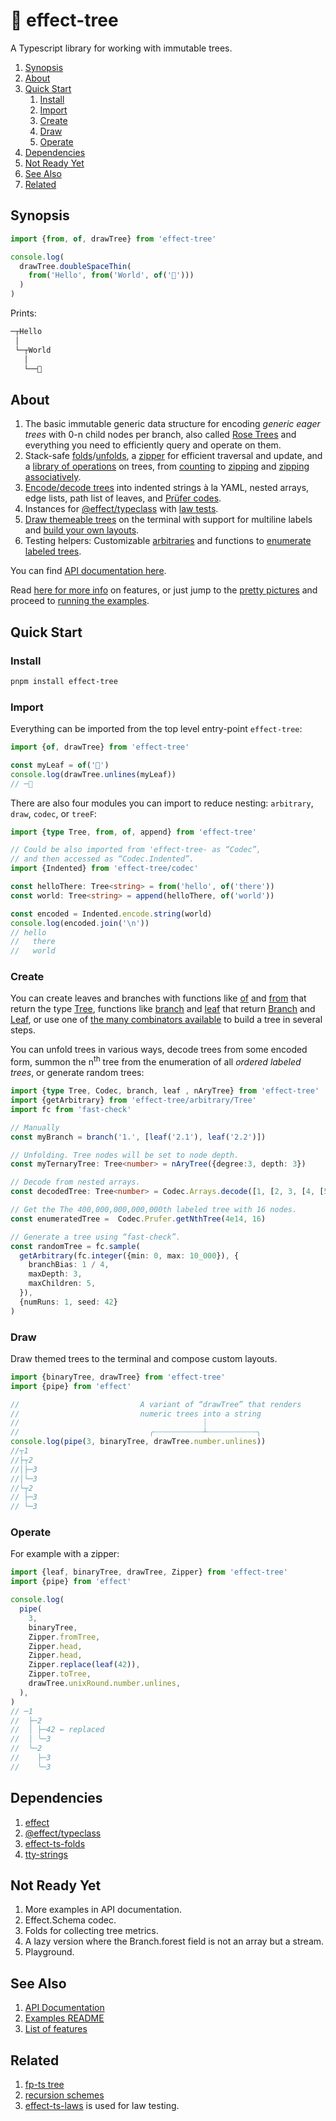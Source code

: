 # 🌳 effect-tree

A Typescript library for working with immutable trees.

1. [Synopsis](#synopsis)
2. [About](#about)
3. [Quick Start](#quick-start)
   1. [Install](#install)
   2. [Import](#import)
   3. [Create](#create)
   4. [Draw](#draw)
   5. [Operate](#operate)
4. [Dependencies](#dependencies)
5. [Not Ready Yet](#not-ready-yet)
6. [See Also](#see-also)
7. [Related](#related)

## Synopsis

```ts
import {from, of, drawTree} from 'effect-tree'

console.log(
  drawTree.doubleSpaceThin(
    from('Hello', from('World', of('🌳')))
  )
)
```

Prints:

```txt
─┬Hello
 │
 └─┬World
   │
   └──🌳
```

## About

1. The basic immutable generic data structure for encoding _generic eager trees_ with 0-n child nodes per branch, also called [Rose Trees](https://en.wikipedia.org/wiki/Rose_tree) and everything you need to efficiently query and operate on them.
1. Stack-safe [folds](https://github.com/middle-ages/effect-tree/blob/main/src/folds.ts)/[unfolds](https://github.com/middle-ages/effect-tree/blob/main/src/unfolds.ts), a [zipper](https://www.st.cs.uni-saarland.de/edu/seminare/2005/advanced-fp/docs/huet-zipper.pdf) for efficient traversal and update, and a [library of operations](https://github.com/middle-ages/effect-tree/blob/main/src/ops.ts) on trees, from [counting](https://github.com/middle-ages/effect-tree/blob/main/src/ops/counts.ts) to [zipping](https://github.com/middle-ages/effect-tree/blob/main/src/ops) and [zipping associatively](https://github.com/middle-ages/effect-tree/blob/main/src/ops/zipThese.ts).
1. [Encode/decode trees](https://github.com/middle-ages/effect-tree/blob/main/src/codec) into indented strings à la YAML, nested arrays, edge lists, path list of leaves, and [Prüfer codes](https://www.math.nagoya-u.ac.jp/~richard/teaching/s2024/SML_Tue_Tai_1.pdf).
1. Instances for [@effect/typeclass](https://github.com/Effect-TS/effect/blob/main/packages/typeclass/README.md) with [law tests](https://github.com/middle-ages/effect-tree/blob/main/src/instances/laws.test.ts).
1. [Draw themeable trees](https://github.com/middle-ages/effect-tree/blob/main/src/draw/tree.test.ts) on the terminal with support for multiline labels and [build your own layouts](https://github.com/middle-ages/effect-tree/blob/main/examples/layout.ts).
1. Testing helpers: Customizable [arbitraries](https://github.com/middle-ages/effect-tree/blob/main/src/arbitrary/Tree/options.ts) and functions to [enumerate labeled trees](https://github.com/middle-ages/effect-tree/blob/main/src/codec/prufer/enumerate.ts).

You can find [API documentation here](https://middle-ages.github.io/effect-tree-docs).

Read [here for more info](docs/features.md) on features, or just jump to the [pretty pictures](docs/features.md#drawing-trees) and proceed to [running the examples](examples/README.md).

## Quick Start

### Install

```sh
pnpm install effect-tree
```

### Import

Everything can be imported from the top level entry-point `effect-tree`:

```ts
import {of, drawTree} from 'effect-tree'

const myLeaf = of('🍁')
console.log(drawTree.unlines(myLeaf))
// ─🍁
```

There are also four modules you can import to reduce nesting: `arbitrary`, `draw`, `codec`, or `treeF`:

```ts
import {type Tree, from, of, append} from 'effect-tree'

// Could be also imported from 'effect-tree- as “Codec”,
// and then accessed as “Codec.Indented”.
import {Indented} from 'effect-tree/codec'

const helloThere: Tree<string> = from('hello', of('there'))
const world: Tree<string> = append(helloThere, of('world'))

const encoded = Indented.encode.string(world)
console.log(encoded.join('\n'))
// hello
//   there
//   world
```

### Create

You can create leaves and branches with functions like [of](https://middle-ages.github.io/effect-tree-docs/variables/index.of.html) and [from](https://middle-ages.github.io/effect-tree-docs/functions/index.from.html) that return the type [Tree](https://middle-ages.github.io/effect-tree-docs/types/effect-tree.Tree.html), functions like [branch](https://middle-ages.github.io/effect-tree-docs/functions/effect-tree.branch.html) and [leaf](https://middle-ages.github.io/effect-tree-docs/functions/effect-tree.leaf.html) that return [Branch](https://middle-ages.github.io/effect-tree-docs/types/effect-tree.Branch.html) and [Leaf](https://middle-ages.github.io/effect-tree-docs/types/effect-tree.Leaf.html), or use one of [the many combinators available](https://middle-ages.github.io/effect-tree-docs/modules/effect-tree.html) to build a tree in several steps.

You can unfold trees in various ways, decode trees from some encoded form, summon the n<sup>th</sup> tree from the enumeration of all _ordered labeled trees_, or generate random trees:

```ts
import {type Tree, Codec, branch, leaf , nAryTree} from 'effect-tree'
import {getArbitrary} from 'effect-tree/arbitrary/Tree'
import fc from 'fast-check'

// Manually
const myBranch = branch('1.', [leaf('2.1'), leaf('2.2')])

// Unfolding. Tree nodes will be set to node depth.
const myTernaryTree: Tree<number> = nAryTree({degree:3, depth: 3})

// Decode from nested arrays.
const decodedTree: Tree<number> = Codec.Arrays.decode([1, [2, 3, [4, [5, 6]]]])

// Get the The 400,000,000,000,000th labeled tree with 16 nodes.
const enumeratedTree =  Codec.Prufer.getNthTree(4e14, 16)

// Generate a tree using “fast-check”.
const randomTree = fc.sample(
  getArbitrary(fc.integer({min: 0, max: 10_000}), {
    branchBias: 1 / 4,
    maxDepth: 3,
    maxChildren: 5,
  }),
  {numRuns: 1, seed: 42}
)
```

### Draw

Draw themed trees to the terminal and compose custom layouts.

```ts
import {binaryTree, drawTree} from 'effect-tree'
import {pipe} from 'effect'

//                           A variant of “drawTree” that renders
//                           numeric trees into a string
//                                         ┊
//                             ╭┄┄┄┄┄┄┄┄┄┄┄┴┄┄┄┄┄┄┄┄┄┄┄╮
console.log(pipe(3, binaryTree, drawTree.number.unlines))
//┬1
//├┬2
//│├─3
//│└─3
//└┬2
// ├─3
// └─3
```

### Operate

For example with a zipper:

```ts
import {leaf, binaryTree, drawTree, Zipper} from 'effect-tree'
import {pipe} from 'effect'

console.log(
  pipe(
    3,
    binaryTree,
    Zipper.fromTree,
    Zipper.head,
    Zipper.head,
    Zipper.replace(leaf(42)),
    Zipper.toTree,
    drawTree.unixRound.number.unlines,
  ),
)
// ─1
//  ├─2
//  │ ├─42 ← replaced
//  │ ╰─3
//  ╰─2
//    ├─3
//    ╰─3
```

## Dependencies

1. [effect](https://www.npmjs.com/package/effect)
1. [@effect/typeclass](https://www.npmjs.com/package/@effect/typeclass)
1. [effect-ts-folds](https://github.com/middle-ages/effect-ts-folds)
1. [tty-strings](https://www.npmjs.com/package/tty-strings)

## Not Ready Yet

1. More examples in API documentation.
1. Effect.Schema codec.
1. Folds for collecting tree metrics.
1. A lazy version where the Branch.forest field is not an array but a stream.
1. Playground.

## See Also

1. [API Documentation](https://middle-ages.github.io/effect-tree-docs)
1. [Examples README](https://github.com/middle-ages/effect-tree/blob/main/examples/README.md)
1. [List of features](https://middle-ages.github.io/effect-tree/blob/main/docs/features.md)

## Related

1. [fp-ts tree](https://gcanti.github.io/fp-ts/modules/Tree.ts.html)
1. [recursion schemes](https://hackage.haskell.org/package/recursion-schemes)
1. [effect-ts-laws](https://middle-ages.github.io/effect-ts-laws-docs/catalog-of-laws.html)
   is used for law testing.
